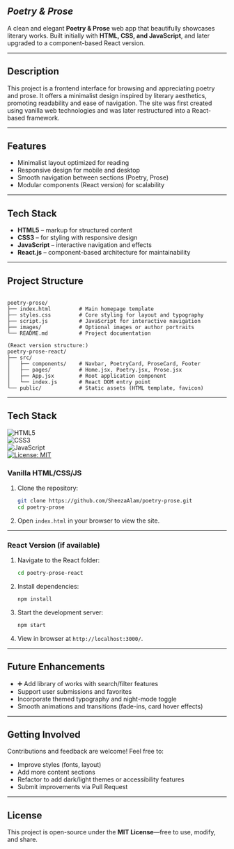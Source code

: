 
## *Poetry & Prose*

A clean and elegant **Poetry & Prose** web app that beautifully showcases literary works. Built initially with **HTML, CSS, and JavaScript**, and later upgraded to a component-based React version.

---

##  Description

This project is a frontend interface for browsing and appreciating poetry and prose. It offers a minimalist design inspired by literary aesthetics, promoting readability and ease of navigation. The site was first created using vanilla web technologies and was later restructured into a React-based framework.

---

##  Features

-  Minimalist layout optimized for reading
-  Responsive design for mobile and desktop
-  Smooth navigation between sections (Poetry, Prose)
-  Modular components (React version) for scalability

---

##  Tech Stack

- **HTML5** – markup for structured content
- **CSS3** – for styling with responsive design
- **JavaScript** – interactive navigation and effects
- **React.js** – component-based architecture for maintainability

---

##  Project Structure

```

poetry-prose/
├── index.html         # Main homepage template
├── styles.css         # Core styling for layout and typography
├── script.js          # JavaScript for interactive navigation
├── images/            # Optional images or author portraits
└── README.md          # Project documentation

(React version structure:)
poetry-prose-react/
├── src/
│   ├── components/    # Navbar, PoetryCard, ProseCard, Footer
│   ├── pages/         # Home.jsx, Poetry.jsx, Prose.jsx
│   ├── App.jsx        # Root application component
│   └── index.js       # React DOM entry point
└── public/            # Static assets (HTML template, favicon)

````

---

## Tech Stack  
![HTML5](https://img.shields.io/badge/HTML5-orange?logo=html5)  
![CSS3](https://img.shields.io/badge/CSS3-blue?logo=css3)  
![JavaScript](https://img.shields.io/badge/JavaScript-yellow?logo=javascript)  
[![License: MIT](https://img.shields.io/badge/License-MIT-lightgrey)](LICENSE)  

### Vanilla HTML/CSS/JS

1. Clone the repository:  
    ```bash
    git clone https://github.com/SheezaAlam/poetry-prose.git
    cd poetry-prose
    ```
2. Open `index.html` in your browser to view the site.

---

### React Version (if available)

1. Navigate to the React folder:  
    ```bash
    cd poetry-prose-react
    ```
2. Install dependencies:  
    ```bash
    npm install
    ```
3. Start the development server:  
    ```bash
    npm start
    ```
4. View in browser at `http://localhost:3000/`.

---

##  Future Enhancements

- ➕ Add library of works with search/filter features  
-  Support user submissions and favorites  
-  Incorporate themed typography and night-mode toggle  
-  Smooth animations and transitions (fade-ins, card hover effects)

---

##  Getting Involved

Contributions and feedback are welcome! Feel free to:

- Improve styles (fonts, layout)  
- Add more content sections  
- Refactor to add dark/light themes or accessibility features  
- Submit improvements via Pull Request

---

##  License

This project is open-source under the **MIT License**—free to use, modify, and share.
